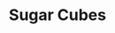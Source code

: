---
title: Sugar Cubes
type: Photography
description: Etiam porta sem malesuada magna mollis euismod. Aenean lacinia bibendum nulla sed consectetur. Integer posuere erat a ante venenatis dapibus posuere velit aliquet.
image_url: "/uploads/mae-mu-VoQ4kqDSFxg-unsplash.jpg"
---